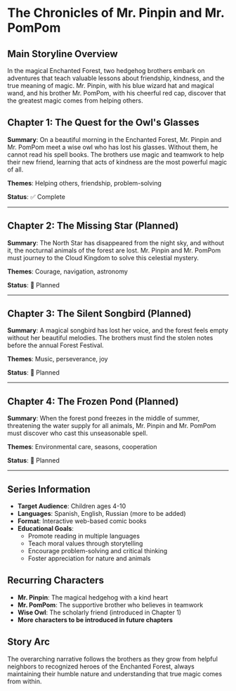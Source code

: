 # The Chronicles of Mr. Pinpin and Mr. PomPom

## Main Storyline Overview

In the magical Enchanted Forest, two hedgehog brothers embark on adventures that teach valuable lessons about friendship, kindness, and the true meaning of magic. Mr. Pinpin, with his blue wizard hat and magical wand, and his brother Mr. PomPom, with his cheerful red cap, discover that the greatest magic comes from helping others.

## Chapter 1: The Quest for the Owl's Glasses

**Summary**: On a beautiful morning in the Enchanted Forest, Mr. Pinpin and Mr. PomPom meet a wise owl who has lost his glasses. Without them, he cannot read his spell books. The brothers use magic and teamwork to help their new friend, learning that acts of kindness are the most powerful magic of all.

**Themes**: Helping others, friendship, problem-solving

**Status**: ✅ Complete

---

## Chapter 2: The Missing Star (Planned)

**Summary**: The North Star has disappeared from the night sky, and without it, the nocturnal animals of the forest are lost. Mr. Pinpin and Mr. PomPom must journey to the Cloud Kingdom to solve this celestial mystery.

**Themes**: Courage, navigation, astronomy

**Status**: 🔄 Planned

---

## Chapter 3: The Silent Songbird (Planned)

**Summary**: A magical songbird has lost her voice, and the forest feels empty without her beautiful melodies. The brothers must find the stolen notes before the annual Forest Festival.

**Themes**: Music, perseverance, joy

**Status**: 🔄 Planned

---

## Chapter 4: The Frozen Pond (Planned)

**Summary**: When the forest pond freezes in the middle of summer, threatening the water supply for all animals, Mr. Pinpin and Mr. PomPom must discover who cast this unseasonable spell.

**Themes**: Environmental care, seasons, cooperation

**Status**: 🔄 Planned

---

## Series Information

- **Target Audience**: Children ages 4-10
- **Languages**: Spanish, English, Russian (more to be added)
- **Format**: Interactive web-based comic books
- **Educational Goals**: 
  - Promote reading in multiple languages
  - Teach moral values through storytelling
  - Encourage problem-solving and critical thinking
  - Foster appreciation for nature and animals

## Recurring Characters

- **Mr. Pinpin**: The magical hedgehog with a kind heart
- **Mr. PomPom**: The supportive brother who believes in teamwork
- **Wise Owl**: The scholarly friend (introduced in Chapter 1)
- **More characters to be introduced in future chapters**

## Story Arc

The overarching narrative follows the brothers as they grow from helpful neighbors to recognized heroes of the Enchanted Forest, always maintaining their humble nature and understanding that true magic comes from within.